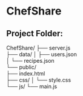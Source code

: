 # ChefShare

##  Project Folder:

ChefShare/
├── server.js           
├── data/
│   ├── users.json     
│   └── recipes.json    
└── public/              
    ├── index.html      
    ├── css/
    │   └── style.css   
    └── js/
        └── main.js   

